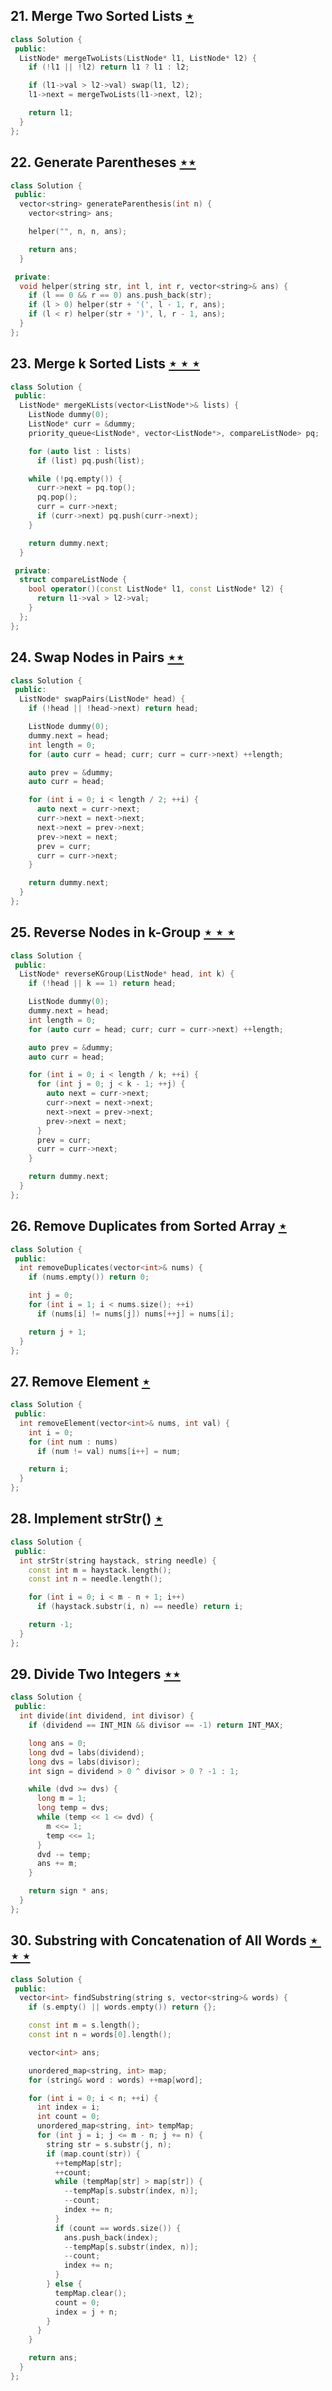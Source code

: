 ## 21. Merge Two Sorted Lists [$\star$](https://leetcode.com/problems/merge-two-sorted-lists)

```cpp
class Solution {
 public:
  ListNode* mergeTwoLists(ListNode* l1, ListNode* l2) {
    if (!l1 || !l2) return l1 ? l1 : l2;

    if (l1->val > l2->val) swap(l1, l2);
    l1->next = mergeTwoLists(l1->next, l2);

    return l1;
  }
};
```

## 22. Generate Parentheses [$\star\star$](https://leetcode.com/problems/generate-parentheses)

```cpp
class Solution {
 public:
  vector<string> generateParenthesis(int n) {
    vector<string> ans;

    helper("", n, n, ans);

    return ans;
  }

 private:
  void helper(string str, int l, int r, vector<string>& ans) {
    if (l == 0 && r == 0) ans.push_back(str);
    if (l > 0) helper(str + '(', l - 1, r, ans);
    if (l < r) helper(str + ')', l, r - 1, ans);
  }
};
```

## 23. Merge k Sorted Lists [$\star\star\star$](https://leetcode.com/problems/merge-k-sorted-lists)

```cpp
class Solution {
 public:
  ListNode* mergeKLists(vector<ListNode*>& lists) {
    ListNode dummy(0);
    ListNode* curr = &dummy;
    priority_queue<ListNode*, vector<ListNode*>, compareListNode> pq;

    for (auto list : lists)
      if (list) pq.push(list);

    while (!pq.empty()) {
      curr->next = pq.top();
      pq.pop();
      curr = curr->next;
      if (curr->next) pq.push(curr->next);
    }

    return dummy.next;
  }

 private:
  struct compareListNode {
    bool operator()(const ListNode* l1, const ListNode* l2) {
      return l1->val > l2->val;
    }
  };
};
```

## 24. Swap Nodes in Pairs [$\star\star$](https://leetcode.com/problems/swap-nodes-in-pairs)

```cpp
class Solution {
 public:
  ListNode* swapPairs(ListNode* head) {
    if (!head || !head->next) return head;

    ListNode dummy(0);
    dummy.next = head;
    int length = 0;
    for (auto curr = head; curr; curr = curr->next) ++length;

    auto prev = &dummy;
    auto curr = head;

    for (int i = 0; i < length / 2; ++i) {
      auto next = curr->next;
      curr->next = next->next;
      next->next = prev->next;
      prev->next = next;
      prev = curr;
      curr = curr->next;
    }

    return dummy.next;
  }
};
```

## 25. Reverse Nodes in k-Group [$\star\star\star$](https://leetcode.com/problems/reverse-nodes-in-k-group)

```cpp
class Solution {
 public:
  ListNode* reverseKGroup(ListNode* head, int k) {
    if (!head || k == 1) return head;

    ListNode dummy(0);
    dummy.next = head;
    int length = 0;
    for (auto curr = head; curr; curr = curr->next) ++length;

    auto prev = &dummy;
    auto curr = head;

    for (int i = 0; i < length / k; ++i) {
      for (int j = 0; j < k - 1; ++j) {
        auto next = curr->next;
        curr->next = next->next;
        next->next = prev->next;
        prev->next = next;
      }
      prev = curr;
      curr = curr->next;
    }

    return dummy.next;
  }
};
```

## 26. Remove Duplicates from Sorted Array [$\star$](https://leetcode.com/problems/remove-duplicates-from-sorted-array)

```cpp
class Solution {
 public:
  int removeDuplicates(vector<int>& nums) {
    if (nums.empty()) return 0;

    int j = 0;
    for (int i = 1; i < nums.size(); ++i)
      if (nums[i] != nums[j]) nums[++j] = nums[i];

    return j + 1;
  }
};
```

## 27. Remove Element [$\star$](https://leetcode.com/problems/remove-element)

```cpp
class Solution {
 public:
  int removeElement(vector<int>& nums, int val) {
    int i = 0;
    for (int num : nums)
      if (num != val) nums[i++] = num;

    return i;
  }
};
```

## 28. Implement strStr() [$\star$](https://leetcode.com/problems/implement-strstr)

```cpp
class Solution {
 public:
  int strStr(string haystack, string needle) {
    const int m = haystack.length();
    const int n = needle.length();

    for (int i = 0; i < m - n + 1; i++)
      if (haystack.substr(i, n) == needle) return i;

    return -1;
  }
};

```

## 29. Divide Two Integers [$\star\star$](https://leetcode.com/problems/divide-two-integers)

```cpp
class Solution {
 public:
  int divide(int dividend, int divisor) {
    if (dividend == INT_MIN && divisor == -1) return INT_MAX;

    long ans = 0;
    long dvd = labs(dividend);
    long dvs = labs(divisor);
    int sign = dividend > 0 ^ divisor > 0 ? -1 : 1;

    while (dvd >= dvs) {
      long m = 1;
      long temp = dvs;
      while (temp << 1 <= dvd) {
        m <<= 1;
        temp <<= 1;
      }
      dvd -= temp;
      ans += m;
    }

    return sign * ans;
  }
};
```

## 30. Substring with Concatenation of All Words [$\star\star\star$](https://leetcode.com/problems/substring-with-concatenation-of-all-words)

```cpp
class Solution {
 public:
  vector<int> findSubstring(string s, vector<string>& words) {
    if (s.empty() || words.empty()) return {};

    const int m = s.length();
    const int n = words[0].length();

    vector<int> ans;

    unordered_map<string, int> map;
    for (string& word : words) ++map[word];

    for (int i = 0; i < n; ++i) {
      int index = i;
      int count = 0;
      unordered_map<string, int> tempMap;
      for (int j = i; j <= m - n; j += n) {
        string str = s.substr(j, n);
        if (map.count(str)) {
          ++tempMap[str];
          ++count;
          while (tempMap[str] > map[str]) {
            --tempMap[s.substr(index, n)];
            --count;
            index += n;
          }
          if (count == words.size()) {
            ans.push_back(index);
            --tempMap[s.substr(index, n)];
            --count;
            index += n;
          }
        } else {
          tempMap.clear();
          count = 0;
          index = j + n;
        }
      }
    }

    return ans;
  }
};
```
